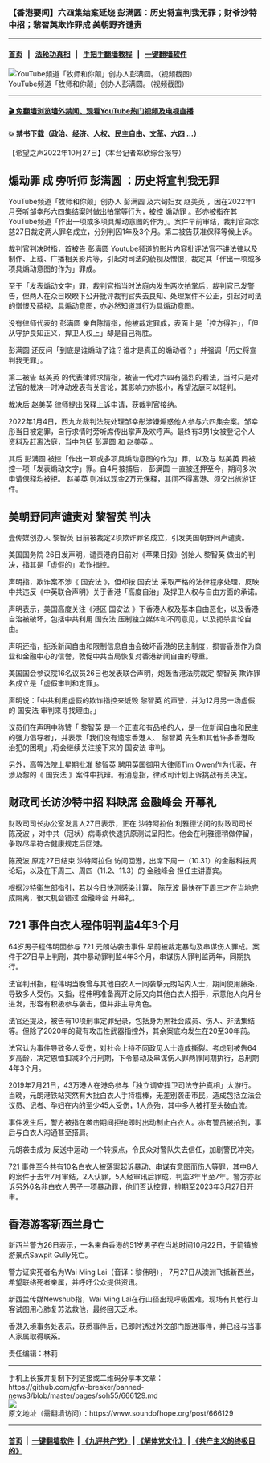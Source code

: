### 【香港要闻】六四集结案延烧 彭满圆：历史将宣判我无罪；财爷沙特中招；黎智英欺诈罪成 美朝野齐谴责
------------------------

#### [首页](https://github.com/gfw-breaker/banned-news3/blob/master/README.md) &nbsp;&nbsp;|&nbsp;&nbsp; [法轮功真相](https://github.com/begood0513/basic/blob/master/README.md)  &nbsp;&nbsp;|&nbsp;&nbsp; [手把手翻墙教程](https://github.com/gfw-breaker/guides/wiki)  &nbsp;&nbsp;|&nbsp;&nbsp; [一键翻墙软件](https://github.com/gfw-breaker/nogfw/blob/master/README.md)  



<div><img alt="YouTube频道「牧师和你颠」创办人彭满圆。（视频截图）" src="https://img.soundofhope.org/2022-10/pengmanyuan-1666895538777.jpg"/>
<br/><figcaption class="caption">
 YouTube频道「牧师和你颠」创办人彭满圆。（视频截图）
</figcaption></div><hr/>

#### [ 🎬  免翻墙浏览墙外禁闻、观看YouTube热门视频及电视直播](https://github.com/gfw-breaker/HelloWorld)

#### [ 💥  禁书下载（政治、经济、人权、民主自由、文革、六四 ...）](https://github.com/gfw-breaker/books/blob/master/README.md)

<div><div class="Content__Wrapper sc-1bvya0-0 elmmKw">
 <div id="post_place_1">
 </div>
 <p class="meta-top">
  <span class="meta">
   【希望之声2022年10月27日】（本台记者郑欣综合报导）
  </span>
 </p>
 <h2>
  <strong>
   <ok href="/term/371482">
    煽动罪
   </ok>
   成
   <ok href="/term/719315">
    旁听师
   </ok>
   <ok href="/term/800373">
    彭满圆
   </ok>
   ：历史将宣判我无罪
  </strong>
 </h2>
 <p>
  YouTube频道「牧师和你颠」创办人
  <ok href="/term/800373">
   彭满圆
  </ok>
  及六旬妇女
  <ok href="/term/800376">
   赵美英
  </ok>
  ，因在2022年1月旁听邹幸彤六四集结案时做出拍掌等行为，被控
  <ok href="/term/371482">
   煽动罪
  </ok>
  。彭亦被指在其YouTube频道「作出一项或多项具煽动意图的作为」。案件早前审结，裁判官郑念慈27日裁定两人罪名成立，分别判囚1年及3个月。第二被告获准保释等候上诉。
 </p>
 <p>
  裁判官判决时指，首被告
  <ok href="/term/800373">
   彭满圆
  </ok>
  Youtube频道的影片内容批评法官不讲法律以及制作、上载、广播相关影片等，引起对司法的藐视及憎恨，裁定其「作出一项或多项具煽动意图的作为」罪成。
 </p>
 <p>
  至于「发表煽动文字」罪，裁判官指当时法庭内发生两次拍掌后，裁判官已发警告，但两人在众目睽睽下公开批评裁判官失去良知、处理案件不公正，引起对司法的憎恨及藐视，具煽动意图，亦必然知道其行为具煽动意图。
 </p>
 <p>
  没有律师代表的
  <ok href="/term/800373">
   彭满圆
  </ok>
  亲自陈情指，他被裁定罪成，表面上是「控方得胜」，「但从守护良知正义，捍卫人权上」却是自己得胜。
 </p>
 <p>
  <ok href="/term/800373">
   彭满圆
  </ok>
  还反问「到底是谁煽动了谁？谁才是真正的煽动者？」并强调「历史将宣判我无罪」。
 </p>
 <p>
  第二被告
  <ok href="/term/800376">
   赵美英
  </ok>
  的代表律师求情指，被告一代对六四有强烈的看法，当时只是对法官的裁决一时冲动发表有关言论，其影响力亦极小，希望法庭可以轻判。
 </p>
 <p>
  裁决后
  <ok href="/term/800376">
   赵美英
  </ok>
  律师提出保释上诉申请，获裁判官接纳。
 </p>
 <p>
  2022年1月4日，西九龙裁判法院处理邹幸彤涉嫌煽惑他人参与六四集会案。邹幸彤当日被定罪，自行求情时旁听席传出掌声及欢呼声。最终有3男1女被登记个人资料及赶离法庭，当中包括
  <ok href="/term/800373">
   彭满圆
  </ok>
  和
  <ok href="/term/800376">
   赵美英
  </ok>
  。
 </p>
 <p>
  其后
  <ok href="/term/800373">
   彭满圆
  </ok>
  被控「作出一项或多项具煽动意图的作为」罪，以及与
  <ok href="/term/800376">
   赵美英
  </ok>
  同被控一项「发表煽动文字」罪。自4月被捕后，
  <ok href="/term/800373">
   彭满圆
  </ok>
  一直被还押至今，期间多次申请保释均被拒。
  <ok href="/term/800376">
   赵美英
  </ok>
  则准以现金2万元保释，其间不得离港、须交出旅游证件。
 </p>
 <h2>
  <strong>
   美朝野同声谴责对
   <ok href="/term/144108">
    黎智英
   </ok>
   判决
  </strong>
 </h2>
 <p>
  壹传媒创办人
  <ok href="/term/144108">
   黎智英
  </ok>
  日前被裁定2项欺诈罪名成立，引发美国朝野同声谴责。
 </p>
 <p>
  <ok href="/term/1693">
   美国国务院
  </ok>
  26日发声明，谴责港府日前对《苹果日报》创始人
  <ok href="/term/144108">
   黎智英
  </ok>
  做出的判决，指其是「虚假的」欺诈指控。
 </p>
 <p>
  声明指，欺诈案不涉《
  <ok href="/term/99050">
   国安法
  </ok>
  》，但却按
  <ok href="/term/99050">
   国安法
  </ok>
  采取严格的法律程序处理，反映中共违反《中英联合声明》关于香港「高度自治」及捍卫人权与自由方面的承诺。
 </p>
 <p>
  声明表示，美国高度关注《港区
  <ok href="/term/99050">
   国安法
  </ok>
  》下香港人权及基本自由恶化，以及香港自治被破坏，包括中共利用
  <ok href="/term/99050">
   国安法
  </ok>
  压制独立媒体和不同意见，以及扼杀言论自由。
 </p>
 <p>
  声明还指，扼杀新闻自由和限制信息自由会破坏香港的民主制度，损害香港作为商业和金融中心的信誉，敦促中共当局恢复对香港新闻自由的尊重。
 </p>
 <p>
  美国国会参议院16名议员26日也发表联合声明，炮轰香港法院裁定
  <ok href="/term/144108">
   黎智英
  </ok>
  欺诈罪名成立是「虚假审判和定罪」。
 </p>
 <p>
  声明说：「中共利用虚假的欺诈指控来诋毁
  <ok href="/term/144108">
   黎智英
  </ok>
  的声誉，并为12月另一场虚假的
  <ok href="/term/99050">
   国安法
  </ok>
  审判来寻找理由。」
 </p>
 <p>
  议员们在声明中称赞「
  <ok href="/term/144108">
   黎智英
  </ok>
  是一个正直和有品格的人，是一位新闻自由和民主的强力倡导者」，并表示「我们没有遗忘香港人、
  <ok href="/term/144108">
   黎智英
  </ok>
  先生和其他许多香港政治犯的困境」,将会继续关注接下来的
  <ok href="/term/99050">
   国安法
  </ok>
  审判。
 </p>
 <p>
  另外，高等法院上星期批准
  <ok href="/term/144108">
   黎智英
  </ok>
  聘用英国御用大律师Tim Owen作为代表，在涉及黎的《
  <ok href="/term/99050">
   国安法
  </ok>
  》案件中抗辩。有消息指，律政司计划上诉挑战有关决定。
 </p>
 <h2>
  <strong>
   财政司长访沙特中招 料缺席
   <ok href="/term/800379">
    金融峰会
   </ok>
   开幕礼
  </strong>
 </h2>
 <p>
  财政司司长办公室发言人27日表示，正在
  <ok href="/term/10007">
   沙特阿拉伯
  </ok>
  利雅德访问的财政司司长
  <ok href="/term/87524">
   陈茂波
  </ok>
  ，对中共（冠状）病毒病快速抗原测试呈阳性。他会在利雅德稍做停留，争取尽早符合健康规定后回港。
 </p>
 <p>
  <ok href="/term/87524">
   陈茂波
  </ok>
  原定27日结束
  <ok href="/term/10007">
   沙特阿拉伯
  </ok>
  访问回港，出席下周一（10.31）的金融科技周论坛，以及在下周三、周四（11.2、11.3）的
  <ok href="/term/800379">
   金融峰会
  </ok>
  担任主讲嘉宾。
 </p>
 <p>
  根据沙特衞生部指引，若以今日快测感染计算，
  <ok href="/term/87524">
   陈茂波
  </ok>
  最快在下周三才在当地完成隔离，很大机会错过
  <ok href="/term/800379">
   金融峰会
  </ok>
  开幕礼。
 </p>
 <h2>
  <strong>
   <ok href="/term/251983">
    721
   </ok>
   事件白衣人程伟明判监4年3个月
  </strong>
 </h2>
 <p>
  64岁男子程伟明因参与
  <ok href="/term/251983">
   721
  </ok>
  <ok href="/term/360337">
   元朗站袭击事件
  </ok>
  早前被裁定暴动及串谋伤人罪成。案件于27日早上判刑，其中暴动罪判监4年3个月，串谋伤人罪判监两年，同期执行。
 </p>
 <p>
  法官判刑指，程伟明当晚曾与其他白衣人一同袭撃元朗站内人士，期间使用藤条，导致多人受伤。又指，程伟明准备离开之际又向其他白衣人招手，示意他人向月台进发，形容有积极参与袭击，但并非主导角色。
 </p>
 <p>
  法官还提及，被告有10项刑事定罪纪录，包括身为黑社会成员、伤人、非法集结等。但除了2020年的藏有攻击性武器指控外，其余案底均发生在20至30年前。
 </p>
 <p>
  法官认为事件导致多人受伤，对社会上持不同政见人士造成撕裂。考虑到被告64岁高龄，决定恩恤扣减3个月刑期，下令暴动及串谋伤人罪两罪同期执行，总刑期4年3个月。
 </p>
 <p>
  2019年7月21日，43万港人在港岛参与「独立调查捍卫司法守护真相」大游行。当晚，元朗港铁站突然有大批白衣人手持棍棒，无差别袭击市民，造成包括立法会议员、记者、孕妇在内的至少45人受伤，1人危殆，其中多人被打至头破血流。
 </p>
 <p>
  事件发生后，警方被指在袭击期间拒绝即时出动制止白衣人。亦有警员被拍到，事后与白衣人沟通甚至搭肩。
 </p>
 <p>
  元朗袭击成为
  <ok href="/term/3448">
   反送中运动
  </ok>
  一个转捩点，令民众对警队失去信任，加剧警民冲突。
 </p>
 <p>
  <ok href="/term/251983">
   721
  </ok>
  事件至今共有10名白衣人被落案起诉暴动、串谋有意图而伤人等罪，其中8人的案件于去年7月审结，2人认罪，5人经审讯后罪成，判监3年半至7年。警方亦起诉另外6名非白衣人男子一项暴动罪，他们否认控罪，排期至2023年3月27日开审。
 </p>
 <h2>
  香港游客新西兰身亡
 </h2>
 <p>
  新西兰警方26日表示，一名来自香港的51岁男子在当地时间10月22日，于箭镇旅游景点Sawpit Gully死亡。
 </p>
 <p>
  警方证实死者名为Wai Ming Lai（音译：黎伟明）， 7月27日从澳洲飞抵新西兰，希望联络死者亲属，并呼吁公众提供资讯。
 </p>
 <p>
  新西兰传媒Newshub指，Wai Ming Lai在行山径出现呼吸困难，现场有其他行山客试图用心肺复苏法救他，最终回天乏术。
 </p>
 <p>
  香港入境事务处表示，获悉事件后，已即时透过外交部门跟进事件，并已经与当事人家属取得联系。
 </p>
 <p class="meta-btm">
  责任编辑：林莉
 </p>
</div>
</div>
<hr/>
手机上长按并复制下列链接或二维码分享本文章：<br/>
https://github.com/gfw-breaker/banned-news3/blob/master/pages/soh55/666129.md <br/>
<a href='https://github.com/gfw-breaker/banned-news3/blob/master/pages/soh55/666129.md'><img src='https://github.com/gfw-breaker/banned-news3/blob/master/pages/soh55/666129.md.png'/></a> <br/>
原文地址（需翻墙访问）：https://www.soundofhope.org/post/666129


------------------------
#### [首页](https://github.com/gfw-breaker/banned-news3/blob/master/README.md) &nbsp;|&nbsp; [一键翻墙软件](https://github.com/gfw-breaker/nogfw/blob/master/README.md) &nbsp;| [《九评共产党》](https://github.com/gfw-breaker/9ping.md/blob/master/README.md#九评之一评共产党是什么) | [《解体党文化》](https://github.com/gfw-breaker/jtdwh.md/blob/master/README.md) | [《共产主义的终极目的》](https://github.com/gfw-breaker/gczydzjmd.md/blob/master/README.md)


<img src='http://gfw-breaker.win/banned-news3/pages/soh55/666129.md' width='0px' height='0px'/>